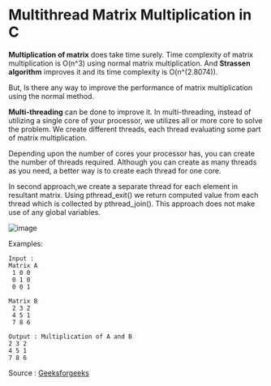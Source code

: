# Multithread Matrix Multiplication in C

**Multiplication of matrix** does take time surely. Time complexity of matrix multiplication is O(n^3) using normal matrix multiplication. And **Strassen algorithm** improves it and its time complexity is O(n^(2.8074)).

But, Is there any way to improve the performance of matrix multiplication using the normal method. 

**Multi-threading** can be done to improve it. In multi-threading, instead of utilizing a single core of your processor, we utilizes all or more core to solve the problem.
We create different threads, each thread evaluating some part of matrix multiplication. 

Depending upon the number of cores your processor has, you can create the number of threads required. Although you can create as many threads as you need, a better way is to create each thread for one core.

In second approach,we create a separate thread for each element in resultant matrix. Using pthread_exit() we return computed value from each thread which is collected by pthread_join(). This approach does not make use of any global variables.

![image](https://user-images.githubusercontent.com/15093808/153595020-f942aa50-f764-4877-8b74-546b9cf31261.png)

Examples: 
```
Input : 
Matrix A
 1 0 0
 0 1 0
 0 0 1

Matrix B
 2 3 2
 4 5 1
 7 8 6

Output : Multiplication of A and B
2 3 2
4 5 1
7 8 6

```
Source : [Geeksforgeeks](https://www.geeksforgeeks.org/multiplication-of-matrix-using-threads/)
